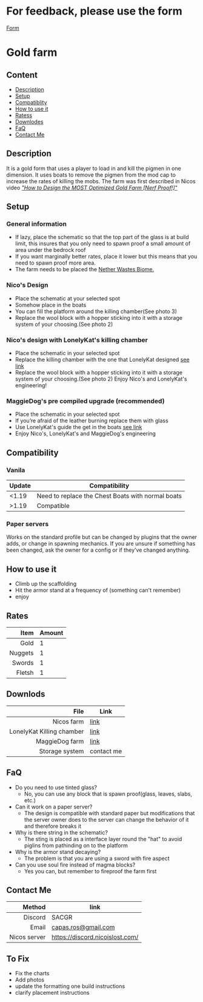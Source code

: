 # For feedback, please use the form
[Form](https://docs.google.com/forms/d/e/1FAIpQLSekAFAJUajBmffwR9o_1agXmcySfF0EH6NJD8WMmezmmFVdjw/viewform?usp=sharing)

# Gold farm
## Content
- [Description]()
- [Setup](https://sacgr.github.io/NicoGoldFarmGuid/#setup)
- [Compatiblity](https://sacgr.github.io/NicoGoldFarmGuid/#compatibility)
- [How to use it](https://sacgr.github.io/NicoGoldFarmGuid/#how-to-use-it)
- [Ratess](https://sacgr.github.io/NicoGoldFarmGuid/#rates)
- [Downlodes](https://sacgr.github.io/NicoGoldFarmGuid/#downloads)
- [FaQ](https://sacgr.github.io/NicoGoldFarmGuid/#faq)
- [Contact Me](https://sacgr.github.io/NicoGoldFarmGuid/#contact-me)
## Description
It is a gold form that uses a player to load in and kill the pigmen in one dimension.
It uses boats to remove the pigmen from the mod cap to increase the rates of killing the mobs.
The farm was first described in Nicos video [*"How to Design the MOST Optimized Gold Farm [Nerf Proof!]"*](https://www.youtube.com/watch?v=nTSFuNXbjqo)
## Setup
### General information
- If lazy, place the schematic so that the top part of the glass is at build limit, this insures that you only need to spawn proof a small amount of area under the bedrock roof
- If you want marginally better rates, place it lower but this means that you need to spawn proof more area.
- The farm needs to be placed the [Nether Wastes Biome.](https://minecraft.wiki/w/Nether_Wastes)
### Nico's Design
- Place the schematic at your selected spot
- Somehow place in the boats
- You can fill the platform around the killing chamber(See photo 3)
- Replace the wool block with a hopper sticking into it with a storage system of your choosing.(See photo 2)
### Nico's design with LonelyKat's killing chamber
- Place the schematic in your selected spot
- Replace the killing chamber with the one that LonelyKat designed [see link](https://youtu.be/GN_RV3ush94)
- Replace the wool block with a hopper sticking into it with a storage system of your choosing.(See photo 2)
Enjoy Nico's and LonelyKat's engineering!
### MaggieDog's pre compiled upgrade (recommended)
- Place the schematic in your selected spot
- If you’re afraid of the leather burning replace them with glass
- Use LonelyKat's guide the get in the boats [see link](https://youtu.be/GN_RV3ush94)
- Enjoy Nico's, LonelyKat's and MaggieDog's engineering
## Compatibility
### Vanila
| Update | Compatibility                                     |
|--------|---------------------------------------------------|
| <1.19  | Need to replace the Chest Boats with normal boats |
| >1.19  | Compatible                                        |
### Paper servers
Works on the standard profile but can be changed by plugins that the owner adds, or change in spawning mechanics. If you are unsure if something has been changed, ask the owner for a config or if they’ve changed anything.
## How to use it
- Climb up the scaffolding
- Hit the armor stand at a frequency of (something can't remember)
- enjoy
## Rates
| Item | Amount |
|-----:|-----------|
| Gold| 1|
| Nuggets| 1 |
| Swords| 1 |
| Fletsh| 1 |
## Downlods
|File | Link |
|---:|--|
|Nicos farm | [link](https://github.com/sacgr/NicoGoldFarmGuid/raw/refs/heads/main/NIL%20Auto-Opti%20Gold%20Farm.litematic) |
|LonelyKat Killing chamber | [link](https://github.com/sacgr/NicoGoldFarmGuid/raw/refs/heads/main/4%20way%20boat%20looting%20collection.litematic) |
|MaggieDog farm | [link](https://github.com/sacgr/NicoGoldFarmGuid/raw/refs/heads/main/NIL%20Auto-Opti%20Gold%20Farm%20MD's%20cheap%20version.litematic) |
| Storage system | contact me |
## FaQ
- Do you need to use tinted glass?
	- No, you can use any block that is spawn proof(glass, leaves, slabs, etc.)
- Can it work on a paper server?
	- The design is compatible with standard paper but modifications that the server owner does to the server can change the behavior of it and therefore breaks it 
- Why is there string in the schematic?
	- The sting is placed as a interface layer round the "hat" to avoid piglins from pathinding on to the platform
- Why is the armor stand decaying?
	- The problem is that you are using a sword with fire aspect
- Can you use soul fire instead of magma blocks?
	- Yes you can, but remember to fireproof the farm first
## Contact Me
|Method   | link               |
|--------:|--------------------|
| Discord | SACGR              |
| Email   | capas.ros@gmail.com|
| Nicos server | https://discord.nicoislost.com/ |
## To Fix
- Fix the charts
- Add photos
- update the formatting one build instructions
- clarify placement instructions


